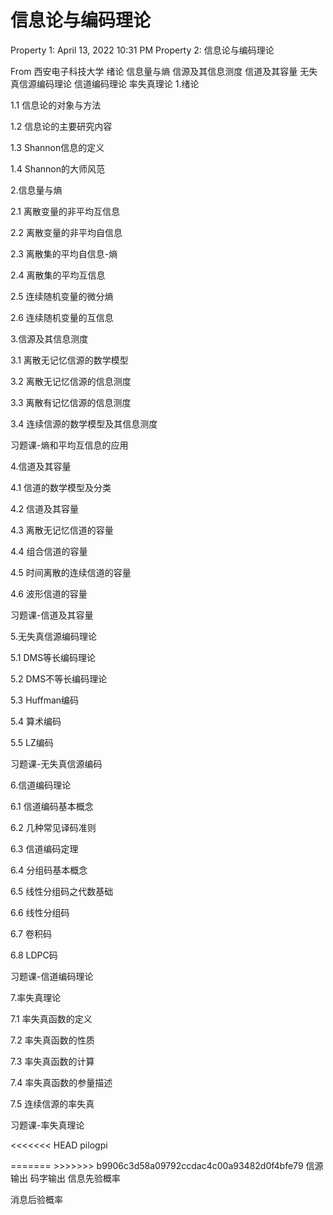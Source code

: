# 信息论与编码理论

Property 1: April 13, 2022 10:31 PM
Property 2: 信息论与编码理论

From 西安电子科技大学 绪论 信息量与熵 信源及其信息测度 信道及其容量 无失真信源编码理论 信道编码理论 率失真理论 1.绪论

1.1 信息论的对象与方法

1.2 信息论的主要研究内容

1.3 Shannon信息的定义

1.4 Shannon的大师风范

2.信息量与熵

2.1 离散变量的非平均互信息

2.2 离散变量的非平均自信息

2.3 离散集的平均自信息-熵

2.4 离散集的平均互信息

2.5 连续随机变量的微分熵

2.6 连续随机变量的互信息

3.信源及其信息测度

3.1 离散无记忆信源的数学模型

3.2 离散无记忆信源的信息测度

3.3 离散有记忆信源的信息测度

3.4 连续信源的数学模型及其信息测度

习题课-熵和平均互信息的应用

4.信道及其容量

4.1 信道的数学模型及分类

4.2 信道及其容量

4.3 离散无记忆信道的容量

4.4 组合信道的容量

4.5 时间离散的连续信道的容量

4.6 波形信道的容量

习题课-信道及其容量

5.无失真信源编码理论

5.1 DMS等长编码理论

5.2 DMS不等长编码理论

5.3 Huffman编码

5.4 算术编码

5.5 LZ编码

习题课-无失真信源编码

6.信道编码理论

6.1 信道编码基本概念

6.2 几种常见译码准则

6.3 信道编码定理

6.4 分组码基本概念

6.5 线性分组码之代数基础

6.6 线性分组码

6.7 卷积码

6.8 LDPC码

习题课-信道编码理论

7.率失真理论

7.1 率失真函数的定义

7.2 率失真函数的性质

7.3 率失真函数的计算

7.4 率失真函数的参量描述

7.5 连续信源的率失真

习题课-率失真理论

<<<<<<< HEAD pilogpi

======= >>>>>>> b9906c3d58a09792ccdac4c00a93482d0f4bfe79 信源输出 码字输出 信息先验概率

消息后验概率